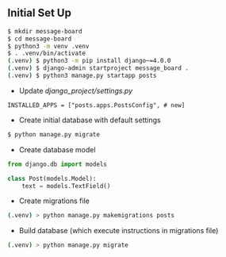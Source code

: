 ## Initial Set Up

```bash
$ mkdir message-board
$ cd message-board
$ python3 -m venv .venv
$ . .venv/bin/activate
(.venv) $ python3 -m pip install django~=4.0.0
(.venv) $ django-admin startproject message_board .
(.venv) $ python3 manage.py startapp posts
```

- Update *django_project/settings.py*
```django
INSTALLED_APPS = ["posts.apps.PostsConfig", # new]
```

- Create initial database with default settings
```bash
$ python manage.py migrate
```

- Create database model
```python
from django.db import models

class Post(models.Model):
    text = models.TextField()
```
- Create migrations file
```bash
(.venv) > python manage.py makemigrations posts
```
- Build database (which execute instructions in migrations file)
```bash
(.venv) > python manage.py migrate
```